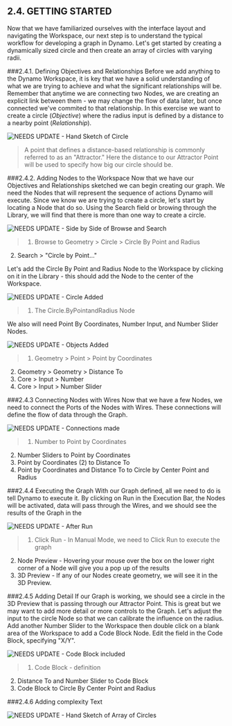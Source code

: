 ## 2.4. GETTING STARTED

Now that we have familiarized ourselves with the interface layout and navigating the Workspace, our next step is to understand the typical workflow for developing a graph in Dynamo. Let's get started by creating a dynamically sized circle and then create an array of circles with varying radii.

###2.4.1. Defining Objectives and Relationships
Before we add anything to the Dynamo Workspace, it is key that we have a solid understanding of what we are trying to achieve and what the significant relationships will be. Remember that anytime we are connecting two Nodes, we are creating an explicit link between them - we may change the flow of data later, but once connected we've commited to that relationship. In this exercise we want to create a circle (*Objective*) where the radius input is defined by a distance to a nearby point (*Relationship*). 

![NEEDS UPDATE - Hand Sketch of Circle](images/Placeholder.png)

> A point that defines a distance-based relationship is commonly referred to as an "Attractor." Here the distance to our Attractor Point will be used to specify how big our circle should be. 

###2.4.2. Adding Nodes to the Workspace
Now that we have our Objectives and Relationships sketched we can begin creating our graph. We need the Nodes that will represent the sequence of actions Dynamo will execute. Since we know we are trying to create a circle, let's start by locating a Node that do so. Using the Search field or browing through the Library, we will find that there is more than one way to create a circle. 

![NEEDS UPDATE - Side by Side of Browse and Search](images/Placeholder.png)
> 1. Browse to Geometry > Circle > Circle By Point and Radius
2. Search > "Circle by Point..."

Let's add the Circle By Point and Radius Node to the Workspace by clicking on it in the Library - this should add the Node to the center of the Workspace. 

![NEEDS UPDATE - Circle Added](images/Placeholder.png)

> 1. The Circle.ByPointandRadius Node

We also will need Point By Coordinates, Number Input, and Number Slider Nodes.

![NEEDS UPDATE - Objects Added](images/Placeholder.png)

> 1. Geometry > Point > Point by Coordinates
2. Geometry > Geometry > Distance To
2. Core > Input > Number
3. Core > Input > Number Slider

###2.4.3 Connecting Nodes with Wires
Now that we have a few Nodes, we need to connect the Ports of the Nodes with Wires. These connections will define the flow of data through the Graph. 

![NEEDS UPDATE - Connections made](images/Placeholder.png)
> 1. Number to Point by Coordinates
2. Number Sliders to Point by Coordinates
3. Point by Coordinates (2) to Distance To
4. Point by Coordinates and Distance To to Circle by Center Point and Radius

###2.4.4 Executing the Graph
With our Graph defined, all we need to do is tell Dynamo to execute it. By clicking on Run in the Execution Bar, the Nodes will be activated, data will pass through the Wires, and we should see the results of the Graph in the 

![NEEDS UPDATE - After Run](images/Placeholder.png)
> 1. Click Run - In Manual Mode, we need to Click Run to execute the graph
2. Node Preview - Hovering your mouse over the box on the lower right corner of a Node will give you a pop up of the results
3. 3D Preview - If any of our Nodes create geometry, we will see it in the 3D Preview.

###2.4.5 Adding Detail
If our Graph is working, we should see a circle in the 3D Preview that is passing through our Attractor Point. This is great but we may want to add more detail or more controls to the Graph. Let's adjust the input to the circle Node so that we can calibrate the influence on the radius. Add another Number Slider to the Workspace then double click on a blank area of the Workspace to add a Code Block Node. Edit the field in the Code Block, specifying "X/Y".

![NEEDS UPDATE - Code Block included](images/Placeholder.png)
>1. Code Block - definition
2. Distance To and Number Slider to Code Block
3. Code Block to Circle By Center Point and Radius

###2.4.6 Adding complexity
Text

![NEEDS UPDATE - Hand Sketch of Array of Circles](images/Placeholder.png)



